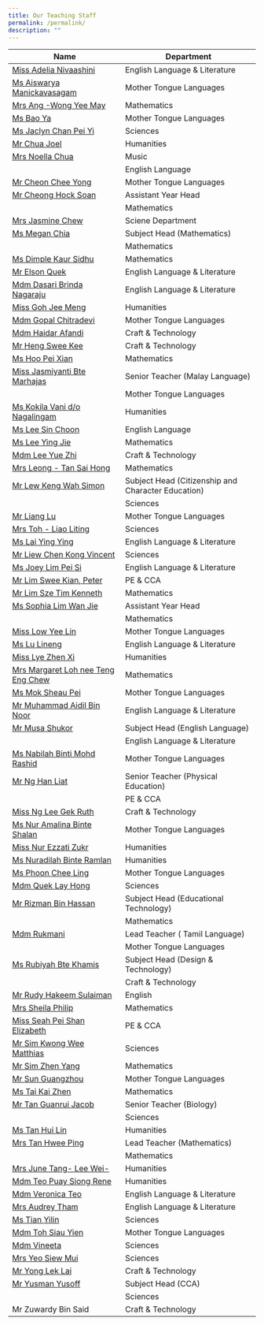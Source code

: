 ```yaml
---
title: Our Teaching Staff
permalink: /permalink/
description: ""
---
```

| Name | Department | 
| --------------- | --------------- |
| [Miss Adelia Nivaashini](mailto:nivaashini@cwss.moe.edu.sg)|	English Language & Literature  |
|[Ms Aiswarya Manickavasagam](mailto:aiswarya@cwss.moe.edu.sg) 	 |Mother Tongue Languages|
|[Mrs Ang -Wong Yee May](mailto:wong.yeemay@cwss.moe.edu.sg) 	|Mathematics |
| [Ms Bao Ya](mailto:bao.ya@cwss.moe.edu.sg)	|Mother Tongue Languages |
| [Ms Jaclyn Chan Pei Yi](mailto:jaclyn.chanpeiyi@cwss.moe.edu.sg)	|Sciences |
|[Mr Chua Joel](mailto:joel.chua@cwss.moe.edu.sg) 	 |Humanities|
 |[Mrs Noella Chua](mailto:noella.yee@cwss.moe.edu.sg)	|Music|
|	|English Language |
 |[Mr Cheon Chee Yong](mailto:cheon.cheeyong@cwss.moe.edu.sg)|	Mother Tongue Languages |
 |[Mr Cheong Hock Soan](mailto:cheong.hocksoan@cwss.moe.edu.sg)|	Assistant Year Head|
|	|Mathematics |
|[Mrs Jasmine Chew](mailto:jasmine.chew@cwss.moe.edu.sg)|	Sciene Department |
|[Ms Megan Chia](mailto:megan.chia@cwss.moe.edu.sg)|	 Subject Head (Mathematics) |
|	|Mathematics|
|[Ms Dimple Kaur Sidhu](mailto:dimple.kaur@cwss.moe.edu.sg)|	 Mathematics|
|[Mr Elson Quek](mailto:) 	|English Language & Literature |
|[Mdm Dasari Brinda Nagaraju](mailto:) 	|English Language & Literature |
 |[Miss Goh Jee Meng](mailto:)	|Humanities |
 |[Mdm Gopal Chitradevi](mailto:)	| Mother Tongue Languages|
|[Mdm Haidar Afandi](mailto:)	|Craft & Technology  |
| [Mr Heng Swee Kee](mailto:)	|Craft & Technology |
| [Ms Hoo Pei Xian](mailto:)|	Mathematics |
| [Miss Jasmiyanti Bte Marhajas](mailto:)	| Senior Teacher (Malay Language) |
|     |Mother Tongue Languages|
|[Ms Kokila Vani d/o Nagalingam](mailto:) 	|Humanities |
|[Ms Lee Sin Choon](mailto:) 	| English Language|
| [Ms Lee Ying Jie](mailto:)|	Mathematics |
| [Mdm Lee Yue Zhi](mailto:) 	| Craft & Technology| 
 | [Mrs Leong - Tan Sai Hong](mailto:)| 	Mathematics | 
|  [Mr Lew Keng Wah Simon](mailto:)| 	Subject Head (Citizenship and Character Education) | 
| 	| Sciences| 
| [Mr Liang Lu](mailto:) 	| Mother Tongue Languages | 
|  [Mrs Toh - Liao Liting](mailto:)	| Sciences | 
| [Ms Lai Ying Ying](mailto:)| 	 English Language & Literature| 
 | [Mr Liew Chen Kong Vincent](mailto:)| 	 Sciences| 
 | [Ms Joey Lim Pei Si](mailto:)	| English Language & Literature | 
| [Mr Lim Swee Kian, Peter](mailto:) 	| PE & CCA | 
 | [Mr Lim Sze Tim Kenneth](mailto:)| 	 Mathematics| 
|  [Ms Sophia Lim Wan Jie](mailto:)	|  Assistant Year Head| 
| 	| Mathematics  | 
| [Miss Low Yee Lin](mailto:)	| Mother Tongue Languages | 
| [Ms Lu Lineng](mailto:) 	| English Language & Literature | 
 | [Miss Lye Zhen Xi](mailto:)	| Humanities|  
 | [Mrs Margaret Loh nee Teng Eng Chew](mailto:)| 	Mathematics | 
 | [Ms Mok Sheau Pei](mailto:)	| Mother Tongue Languages| 
 | [Mr Muhammad Aidil Bin Noor](mailto:)	| English Language & Literature| 
| [Mr Musa Shukor](mailto:) 	|  Subject Head (English Language) | 
| 	| English Language & Literature| 
 | [Ms Nabilah Binti Mohd Rashid](mailto:)	|  Mother Tongue Languages| 
|  [Mr Ng Han Liat](mailto:)	| Senior Teacher (Physical Education) | 
| 	| PE & CCA| 
| [Miss Ng Lee Gek Ruth](mailto:) 	| Craft & Technology | 
| [Ms Nur Amalina Binte Shalan](mailto:) 	|  Mother Tongue Languages| 
| [Miss Nur Ezzati Zukr](mailto:)  	| Humanities  | 
|  [Ms Nuradilah Binte Ramlan](mailto:)	| Humanities | 
 | [Ms Phoon Chee Ling](mailto:)	| Mother Tongue Languages | 
  | [Mdm Quek Lay Hong](mailto:) | 	Sciences  | 
  | [Mr Rizman Bin Hassan](mailto:)	 | Subject Head (Educational Technology)  | 
 | 	 | Mathematics  | 
 | [Mdm Rukmani](mailto:) 	 | Lead Teacher ( Tamil Language)  | 
 | 	 | Mother Tongue Languages  | 
 | [Ms Rubiyah Bte Khamis](mailto:) 	 |  Subject Head (Design & Technology)  | 
 | 	 | Craft & Technology | 
 | [Mr Rudy Hakeem Sulaiman](mailto:) 	 | English  | 
 |  [Mrs Sheila Philip](mailto:)	 |  Mathematics | 
  | [Miss Seah Pei Shan Elizabeth](mailto:)	  | PE & CCA | 
  | [Mr Sim Kwong Wee Matthias](mailto:)	  | Sciences | 
  | [Mr Sim Zhen Yang](mailto:)	 | Mathematics  | 
 | [Mr Sun Guangzhou](mailto:) 	 | Mother Tongue Languages  | 
  | [Ms Tai Kai Zhen](mailto:)	  | Mathematics | 
 | [Mr Tan Guanrui Jacob](mailto:) 	 | Senior Teacher (Biology)  | 
 | 	 | Sciences  | 
 | [Ms Tan Hui Lin](mailto:)  | 	 Humanities  | 
  | [Mrs Tan Hwee Ping](mailto:)	 | Lead Teacher (Mathematics)  | 
 | 	 | Mathematics  | 
  | [Mrs June Tang- Lee Wei-](mailto:) 	 | Humanities  | 
 | [Mdm Teo Puay Siong Rene](mailto:) 	 | Humanities   | 
 | [Mdm Veronica Teo](mailto:)	 | English Language & Literature   | 
  | [Mrs Audrey Tham](mailto:)	 | English Language & Literature  | 
  |  [Ms Tian Yilin](mailto:)	 | Sciences   | 
  | [Mdm Toh Siau Yien](mailto:) 	 |  Mother Tongue Languages  | 
  | [Mdm Vineeta](mailto:)	 |  Sciences | 
 |  [Mrs Yeo Siew Mui](mailto:) | 	 Sciences | 
 | [Mr Yong Lek Lai](mailto:)	 |  Craft & Technology | 
 |  [Mr Yusman Yusoff](mailto:)	 | Subject Head (CCA)  | 
 | 	 | Sciences  | 
 | Mr Zuwardy Bin Said 	  | Craft & Technology |